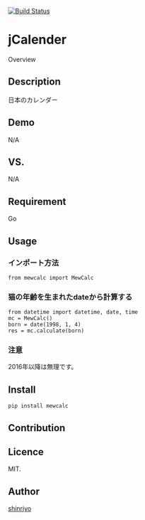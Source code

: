 [![Build Status](https://)](https://)

jCalender
====

Overview

## Description

日本のカレンダー

## Demo

N/A

## VS. 

N/A

## Requirement

Go

## Usage

### インポート方法
```
from mewcalc import MewCalc
```

### 猫の年齢を生まれたdateから計算する
```
from datetime import datetime, date, time
mc = MewCalc()
born = date(1998, 1, 4)
res = mc.calculate(born)
```

### 注意

2016年以降は無理です。

## Install

```
pip install mewcalc
```

## Contribution

## Licence

MIT.

## Author

[shinriyo](https://github.com/shinriyo/)

